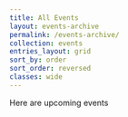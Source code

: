 ```yaml
---
title: All Events
layout: events-archive
permalink: /events-archive/
collection: events
entries_layout: grid
sort_by: order
sort_order: reversed
classes: wide
---
```


Here are upcoming events
